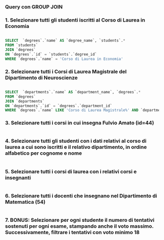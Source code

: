 ### Query con GROUP JOIN

### 1. Selezionare tutti gli studenti iscritti al Corso di Laurea in Economia

```SQL

SELECT  `degrees`.`name` AS `degree_name`, `students`.*
FROM `students`
JOIN `degrees`
ON `degrees`.`id` = `students`.`degree_id`
WHERE `degrees`.`name` = 'Corso di Laurea in Economia'

```

### 2. Selezionare tutti i Corsi di Laurea Magistrale del Dipartimento di Neuroscienze

```SQL

SELECT  `departments`.`name` AS `department_name`, `degrees`.*
FROM `degrees`
JOIN `departments`
ON `departments`.`id` = `degrees`.`department_id`
WHERE `degrees`.`name` LIKE 'Corso di Laurea Magistrale%' AND `departments`.`name` = 'Dipartimento di Neuroscienze'

```

### 3. Selezionare tutti i corsi in cui insegna Fulvio Amato (id=44)

```SQL

```

### 4. Selezionare tutti gli studenti con i dati relativi al corso di laurea a cui sono iscritti e il relativo dipartimento, in ordine alfabetico per cognome e nome

```SQL

```

### 5. Selezionare tutti i corsi di laurea con i relativi corsi e insegnanti

```SQL

```

### 6. Selezionare tutti i docenti che insegnano nel Dipartimento di Matematica (54)

```SQL

```

### 7. BONUS: Selezionare per ogni studente il numero di tentativi sostenuti per ogni esame, stampando anche il voto massimo. Successivamente, filtrare i tentativi con voto minimo 18

```SQL

```
